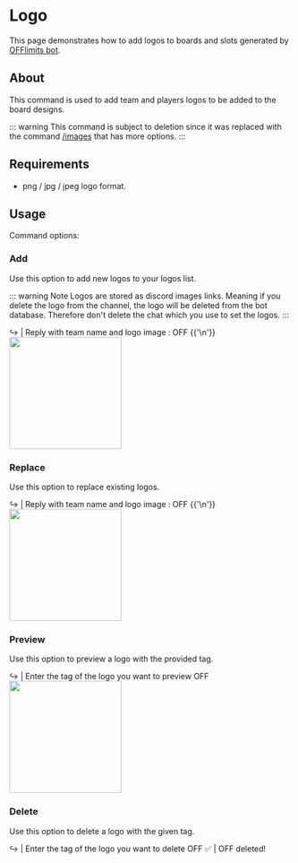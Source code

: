 # Logo

This page demonstrates how to add logos to boards and slots generated by [OFFlimits bot](https://discord.com/oauth2/authorize?client_id=728332591790293044&scope=bot+applications.commands&permissions=268445752&client_id=728332591790293044).

## About

This command is used to add team and players logos to be added to the board designs.

::: warning
This command is subject to deletion since it was replaced with the command [/images](/guide/images) that has more options.
:::

## Requirements

- png / jpg / jpeg logo format.

## Usage

Command options:

### Add

Use this option to add new logos to your logos list.

::: warning Note
Logos are stored as discord images links. Meaning if you delete the logo from the channel, the logo will be deleted from the bot database.
Therefore don't delete the chat which you use to set the logos.
:::

<DiscordMessage :bot="true" profile="bot">
			<template #interactions>
				<DiscordInteraction profile="test" :command="true">logo</DiscordInteraction>
			</template>
<DiscordDropdown placeholder="🗺️ Add">
</DiscordDropdown>
</DiscordMessage>
<DiscordMessage :bot="true" profile="bot">↪️ | Reply with team name and logo image :
</DiscordMessage>
<DiscordMessage profile="test">
<DiscordMarkdown>OFF
{{'\n'}}
<img style="max-width:100%;width:200px;" src="https://cdn.discordapp.com/attachments/726594273889484960/855640311790174208/OL-logo_1.png"/>
</DiscordMarkdown>
</DiscordMessage>

### Replace

Use this option to replace existing logos.

<DiscordMessage :bot="true" profile="bot">
			<template #interactions>
				<DiscordInteraction profile="test" :command="true">logo</DiscordInteraction>
			</template>
<DiscordDropdown placeholder="🗺️ Replace">
</DiscordDropdown>
</DiscordMessage>
<DiscordMessage :bot="true" profile="bot">↪️ | Reply with team name and logo image :
</DiscordMessage>
<DiscordMessage profile="test">
<DiscordMarkdown>OFF
{{'\n'}}
<img style="max-width:100%;width:200px;" src="https://cdn.discordapp.com/attachments/726594273889484960/855640311790174208/OL-logo_1.png"/>
</DiscordMarkdown>
</DiscordMessage>

### Preview

Use this option to preview a logo with the provided tag.

<DiscordMessage :bot="true" profile="bot">
			<template #interactions>
				<DiscordInteraction profile="test" :command="true">logo</DiscordInteraction>
			</template>
<DiscordDropdown placeholder="🗺️ Preview">
</DiscordDropdown>
</DiscordMessage>
<DiscordMessage :bot="true" profile="bot">↪️ | Enter the tag of the logo you want to preview
</DiscordMessage>
<DiscordMessage profile="test">
<DiscordMarkdown>OFF</DiscordMarkdown>
</DiscordMessage>
<DiscordMessage :bot="true" profile="bot">
<img style="max-width:100%;width:200px;" src="https://cdn.discordapp.com/attachments/726594273889484960/855640311790174208/OL-logo_1.png"/>
</DiscordMessage>

### Delete

Use this option to delete a logo with the given tag.

<DiscordMessage :bot="true" profile="bot">
			<template #interactions>
				<DiscordInteraction profile="test" :command="true">logo</DiscordInteraction>
			</template>
<DiscordDropdown placeholder="🗺️ Delete">
</DiscordDropdown>
</DiscordMessage>
<DiscordMessage :bot="true" profile="bot">↪️ | Enter the tag of the logo you want to delete
</DiscordMessage>
<DiscordMessage profile="test">
<DiscordMarkdown>OFF</DiscordMarkdown>
</DiscordMessage>
<DiscordMessage :bot="true" profile="bot">
✅ | OFF deleted!
</DiscordMessage>
